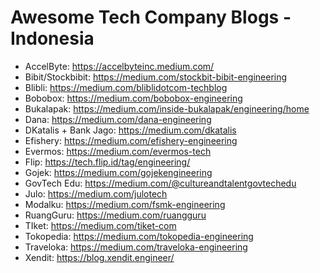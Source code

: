 # Awesome Tech Company Blogs - Indonesia

- AccelByte: https://accelbyteinc.medium.com/
- Bibit/Stockbibit: https://medium.com/stockbit-bibit-engineering
- Blibli: https://medium.com/bliblidotcom-techblog
- Bobobox: https://medium.com/bobobox-engineering
- Bukalapak: https://medium.com/inside-bukalapak/engineering/home
- Dana: https://medium.com/dana-engineering
- DKatalis + Bank Jago: https://medium.com/dkatalis
- Efishery: https://medium.com/efishery-engineering
- Evermos: https://medium.com/evermos-tech
- Flip: https://tech.flip.id/tag/engineering/
- Gojek: https://medium.com/gojekengineering
- GovTech Edu: https://medium.com/@cultureandtalentgovtechedu
- Julo: https://medium.com/julotech
- Modalku: https://medium.com/fsmk-engineering
- RuangGuru: https://medium.com/ruangguru
- TIket: https://medium.com/tiket-com
- Tokopedia: https://medium.com/tokopedia-engineering
- Traveloka: https://medium.com/traveloka-engineering
- Xendit: https://blog.xendit.engineer/
